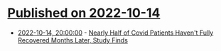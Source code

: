 # [Published on 2022-10-14](index.md)

* [2022-10-14, 20:00:00](https://science.slashdot.org/story/22/10/14/1851234/nearly-half-of-covid-patients-havent-fully-recovered-months-later-study-finds?utm_source=rss1.0mainlinkanon&utm_medium=feed) - [Nearly Half of Covid Patients Haven't Fully Recovered Months Later, Study Finds](https://science.slashdot.org/story/22/10/14/1851234/nearly-half-of-covid-patients-havent-fully-recovered-months-later-study-finds?utm_source=rss1.0mainlinkanon&utm_medium=feed)
